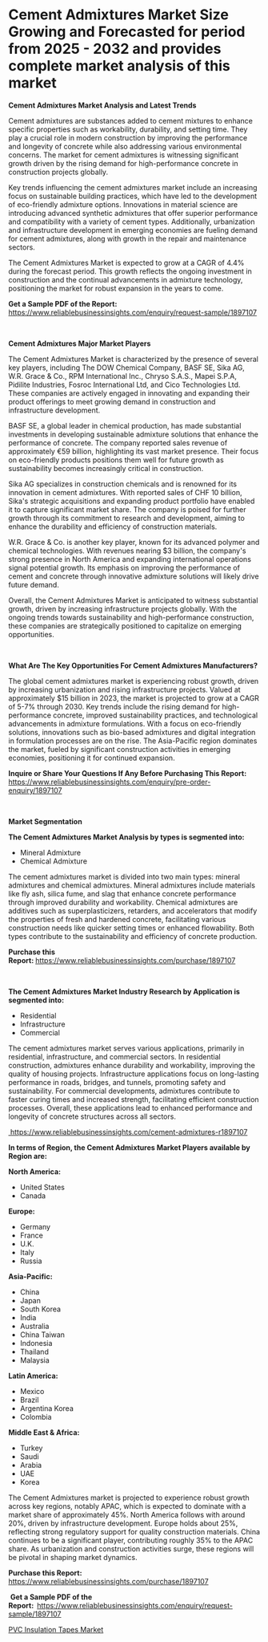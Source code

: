 <p><h1>Cement Admixtures Market Size Growing and Forecasted for period from 2025 - 2032 and provides complete market analysis of this market</h1></p><p><strong>Cement Admixtures Market Analysis and Latest Trends</strong></p>
<p><p>Cement admixtures are substances added to cement mixtures to enhance specific properties such as workability, durability, and setting time. They play a crucial role in modern construction by improving the performance and longevity of concrete while also addressing various environmental concerns. The market for cement admixtures is witnessing significant growth driven by the rising demand for high-performance concrete in construction projects globally.</p><p>Key trends influencing the cement admixtures market include an increasing focus on sustainable building practices, which have led to the development of eco-friendly admixture options. Innovations in material science are introducing advanced synthetic admixtures that offer superior performance and compatibility with a variety of cement types. Additionally, urbanization and infrastructure development in emerging economies are fueling demand for cement admixtures, along with growth in the repair and maintenance sectors.</p><p>The Cement Admixtures Market is expected to grow at a CAGR of 4.4% during the forecast period. This growth reflects the ongoing investment in construction and the continual advancements in admixture technology, positioning the market for robust expansion in the years to come.</p></p>
<p><strong>Get a Sample PDF of the Report:&nbsp;</strong> <a href="https://www.reliablebusinessinsights.com/enquiry/request-sample/1897107?utm_campaign=2440&utm_medium=2&utm_source=Github&utm_content=ia&utm_term=02042025&utm_id=cement-admixtures">https://www.reliablebusinessinsights.com/enquiry/request-sample/1897107</a></p>
<p>&nbsp;</p>
<p><strong>Cement Admixtures Major Market Players</strong></p>
<p><p>The Cement Admixtures Market is characterized by the presence of several key players, including The DOW Chemical Company, BASF SE, Sika AG, W.R. Grace & Co., RPM International Inc., Chryso S.A.S., Mapei S.P.A, Pidilite Industries, Fosroc International Ltd, and Cico Technologies Ltd. These companies are actively engaged in innovating and expanding their product offerings to meet growing demand in construction and infrastructure development.</p><p>BASF SE, a global leader in chemical production, has made substantial investments in developing sustainable admixture solutions that enhance the performance of concrete. The company reported sales revenue of approximately €59 billion, highlighting its vast market presence. Their focus on eco-friendly products positions them well for future growth as sustainability becomes increasingly critical in construction.</p><p>Sika AG specializes in construction chemicals and is renowned for its innovation in cement admixtures. With reported sales of CHF 10 billion, Sika's strategic acquisitions and expanding product portfolio have enabled it to capture significant market share. The company is poised for further growth through its commitment to research and development, aiming to enhance the durability and efficiency of construction materials.</p><p>W.R. Grace & Co. is another key player, known for its advanced polymer and chemical technologies. With revenues nearing $3 billion, the company's strong presence in North America and expanding international operations signal potential growth. Its emphasis on improving the performance of cement and concrete through innovative admixture solutions will likely drive future demand.</p><p>Overall, the Cement Admixtures Market is anticipated to witness substantial growth, driven by increasing infrastructure projects globally. With the ongoing trends towards sustainability and high-performance construction, these companies are strategically positioned to capitalize on emerging opportunities.</p></p>
<p>&nbsp;</p>
<p><strong>What Are The Key Opportunities For Cement Admixtures Manufacturers?</strong></p>
<p><p>The global cement admixtures market is experiencing robust growth, driven by increasing urbanization and rising infrastructure projects. Valued at approximately $15 billion in 2023, the market is projected to grow at a CAGR of 5-7% through 2030. Key trends include the rising demand for high-performance concrete, improved sustainability practices, and technological advancements in admixture formulations. With a focus on eco-friendly solutions, innovations such as bio-based admixtures and digital integration in formulation processes are on the rise. The Asia-Pacific region dominates the market, fueled by significant construction activities in emerging economies, positioning it for continued expansion.</p></p>
<p><strong>Inquire or Share Your Questions If Any Before Purchasing This Report:</strong> <a href="https://www.reliablebusinessinsights.com/enquiry/pre-order-enquiry/1897107?utm_campaign=2440&utm_medium=2&utm_source=Github&utm_content=ia&utm_term=02042025&utm_id=cement-admixtures">https://www.reliablebusinessinsights.com/enquiry/pre-order-enquiry/1897107</a></p>
<p>&nbsp;</p>
<p><strong>Market Segmentation</strong></p>
<p><strong>The Cement Admixtures Market Analysis by types is segmented into:</strong></p>
<p><ul><li>Mineral Admixture</li><li>Chemical Admixture</li></ul></p>
<p><p>The cement admixtures market is divided into two main types: mineral admixtures and chemical admixtures. Mineral admixtures include materials like fly ash, silica fume, and slag that enhance concrete performance through improved durability and workability. Chemical admixtures are additives such as superplasticizers, retarders, and accelerators that modify the properties of fresh and hardened concrete, facilitating various construction needs like quicker setting times or enhanced flowability. Both types contribute to the sustainability and efficiency of concrete production.</p></p>
<p><strong>Purchase this Report:&nbsp;</strong><a href="https://www.reliablebusinessinsights.com/purchase/1897107?utm_campaign=2440&utm_medium=2&utm_source=Github&utm_content=ia&utm_term=02042025&utm_id=cement-admixtures">https://www.reliablebusinessinsights.com/purchase/1897107</a></p>
<p>&nbsp;</p>
<p><strong>The Cement Admixtures Market Industry Research by Application is segmented into:</strong></p>
<p><ul><li>Residential</li><li>Infrastructure</li><li>Commercial</li></ul></p>
<p><p>The cement admixtures market serves various applications, primarily in residential, infrastructure, and commercial sectors. In residential construction, admixtures enhance durability and workability, improving the quality of housing projects. Infrastructure applications focus on long-lasting performance in roads, bridges, and tunnels, promoting safety and sustainability. For commercial developments, admixtures contribute to faster curing times and increased strength, facilitating efficient construction processes. Overall, these applications lead to enhanced performance and longevity of concrete structures across all sectors.</p></p>
<p><a href="https://www.reliablebusinessinsights.com/cement-admixtures-r1897107?utm_campaign=2440&utm_medium=2&utm_source=Github&utm_content=ia&utm_term=02042025&utm_id=cement-admixtures">&nbsp;https://www.reliablebusinessinsights.com/cement-admixtures-r1897107</a></p>
<p><strong>In terms of Region, the Cement Admixtures Market Players available by Region are:</strong></p>
<p>
    <p> <strong> North America: </strong>
        <ul>
            <li>United States</li>
            <li>Canada</li>
        </ul>
        </p> 
    <p> <strong> Europe: </strong>
        <ul>
            <li>Germany</li>
            <li>France</li>
            <li>U.K.</li>
            <li>Italy</li>
            <li>Russia</li>
        </ul>
        </p> 
    <p> <strong> Asia-Pacific: </strong>
        <ul>
            <li>China</li>
            <li>Japan</li>
            <li>South Korea</li>
            <li>India</li>
            <li>Australia</li>
            <li>China Taiwan</li>
            <li>Indonesia</li>
            <li>Thailand</li>
            <li>Malaysia</li>
        </ul>
        </p> 
    <p> <strong> Latin America: </strong>
        <ul>
            <li>Mexico</li>
            <li>Brazil</li>
            <li>Argentina Korea</li>
            <li>Colombia</li>
        </ul>
        </p> 
    <p> <strong> Middle East & Africa: </strong>
        <ul>
            <li>Turkey</li>
            <li>Saudi</li>
            <li>Arabia</li>
            <li>UAE</li>
            <li>Korea</li>
        </ul>
    </p>
    </p>
<p><p>The Cement Admixtures market is projected to experience robust growth across key regions, notably APAC, which is expected to dominate with a market share of approximately 45%. North America follows with around 20%, driven by infrastructure development. Europe holds about 25%, reflecting strong regulatory support for quality construction materials. China continues to be a significant player, contributing roughly 35% to the APAC share. As urbanization and construction activities surge, these regions will be pivotal in shaping market dynamics.</p></p>
<p><strong>Purchase this Report: </strong><a href="https://www.reliablebusinessinsights.com/purchase/1897107?utm_campaign=2440&utm_medium=2&utm_source=Github&utm_content=ia&utm_term=02042025&utm_id=cement-admixtures">https://www.reliablebusinessinsights.com/purchase/1897107</a></p>
<p>&nbsp;<strong>Get a Sample PDF of the Report:&nbsp;&nbsp;</strong><a href="https://www.reliablebusinessinsights.com/enquiry/request-sample/1897107?utm_campaign=2440&utm_medium=2&utm_source=Github&utm_content=ia&utm_term=02042025&utm_id=cement-admixtures">https://www.reliablebusinessinsights.com/enquiry/request-sample/1897107</a></p>
<p><strong></strong></p>
<p><p><a href="https://github.com/hillsmyung726/Market-Research-Report-List-1/blob/main/pvc-insulation-tapes-market.md?utm_campaign=2440&utm_medium=2&utm_source=Github&utm_content=ia&utm_term=02042025&utm_id=cement-admixtures">PVC Insulation Tapes Market</a></p></p>